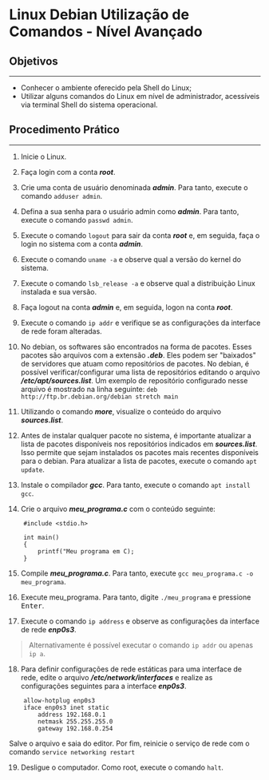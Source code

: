 # Linux Debian Utilização de Comandos - Nível Avançado

## Objetivos

---

- Conhecer o ambiente oferecido pela Shell do Linux;
- Utilizar alguns comandos do Linux em nível de administrador, acessíveis via terminal Shell do sistema operacional.

## Procedimento Prático

---

1. Inicie o Linux.

2. Faça login com a conta ***root***.

3. Crie uma conta de usuário denominada ***admin***. Para tanto, execute o comando ```adduser admin```.

4. Defina a sua senha para o usuário admin como ***admin***. Para tanto, execute o comando ```passwd admin```.

5. Execute o comando ```logout``` para sair da conta ***root*** e, em seguida, faça o login no sistema com a conta ***admin***.

6. Execute o comando ```uname -a``` e observe qual a versão do kernel do sistema.

7. Execute o comando ```lsb_release -a``` e observe qual a distribuição Linux instalada e sua versão.

8. Faça logout na conta ***admin*** e, em seguida, logon na conta ***root***.

9. Execute o comando ```ip addr``` e verifique se as configurações da interface de rede foram alteradas.

10. No debian, os softwares são encontrados na forma de pacotes. Esses pacotes são arquivos com a extensão ***.deb***. Eles podem ser "baixados" de servidores que atuam como repositórios de pacotes. No debian, é possível verificar/configurar uma lista de repositórios editando o arquivo ***/etc/apt/sources.list***.
Um exemplo de repositório configurado nesse arquivo é mostrado na linha seguinte:
```deb http://ftp.br.debian.org/debian stretch main```

11. Utilizando o comando ***more***, visualize o conteúdo do arquivo ***sources.list***.

12. Antes de instalar qualquer pacote no sistema, é importante atualizar a lista de pacotes disponíveis nos repositórios indicados em ***sources.list***. Isso permite que sejam instalados os pacotes mais recentes disponíveis para o debian. Para atualizar a lista de pacotes, execute o comando ```apt update```.

13. Instale o compilador ***gcc***. Para tanto, execute o comando ```apt install gcc```.

14. Crie o arquivo ***meu_programa.c*** com o conteúdo seguinte:

```
    #include <stdio.h>

    int main()
    {
        printf("Meu programa em C);
    }
```

15. Compile ***meu_programa.c***. Para tanto, execute ```gcc meu_programa.c -o meu_programa```.

16. Execute meu_programa. Para tanto, digite ```./meu_programa``` e pressione <kbd>Enter</kbd>.

17. Execute o comando ```ip address``` e observe as configurações da interface de rede ***enp0s3***.

> Alternativamente é possível executar o comando ```ip addr``` ou apenas ```ip a```.

18. Para definir configurações de rede estáticas para uma interface de rede, edite o arquivo ***/etc/network/interfaces*** e realize as configurações seguintes para a interface ***enp0s3***.

```
    allow-hotplug enp0s3
    iface enp0s3 inet static
        address 192.168.0.1
        netmask 255.255.255.0
        gateway 192.168.0.254
```

Salve o arquivo e saia do editor. Por fim, reinicie o serviço de rede com o comando ```service networking restart```

19. Desligue o computador. Como root, execute o comando ```halt```.